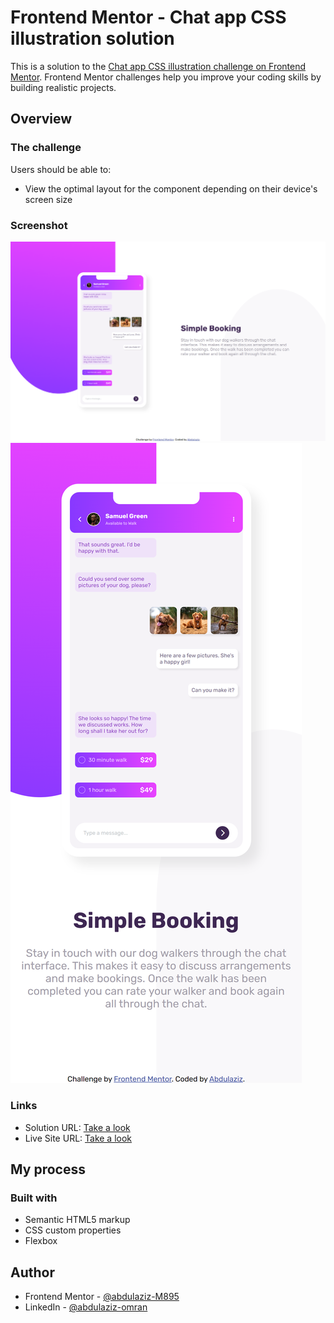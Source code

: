 # Frontend Mentor - Chat app CSS illustration solution

This is a solution to the [Chat app CSS illustration challenge on Frontend Mentor](https://www.frontendmentor.io/challenges/chat-app-css-illustration-O5auMkFqY). Frontend Mentor challenges help you improve your coding skills by building realistic projects. 

## Overview

### The challenge

Users should be able to:

- View the optimal layout for the component depending on their device's screen size

### Screenshot

![](./screenshot.png)
![](./screenshot-mobile.png)

### Links

- Solution URL: [Take a look](https://www.frontendmentor.io/solutions/chat-app-css-illustration-igSfi_aXlH)
- Live Site URL: [Take a look](https://abdulaziz-m895.github.io/Chat-app-CSS-illustration/)

## My process

### Built with

- Semantic HTML5 markup
- CSS custom properties
- Flexbox

## Author

- Frontend Mentor - [@abdulaziz-M895](https://www.frontendmentor.io/profile/abdulaziz-M895)
- LinkedIn - [@abdulaziz-omran](https://www.linkedin.com/in/abdulaziz-omran/)